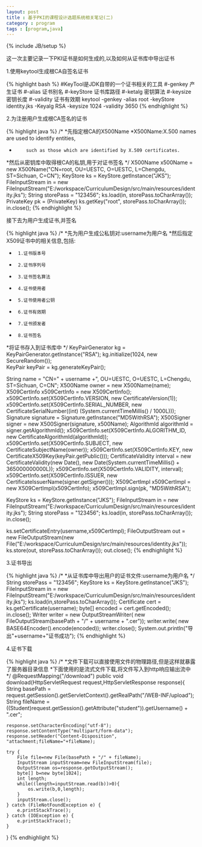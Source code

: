 ```yaml
---
layout: post
title : 基于PKI的课程设计选题系统相关笔记(二)
category : program
tags : [program,java]
---
```

{% include JB/setup %}

这一次主要记录一下PKI证书是如何生成的,以及如何从证书库中导出证书

1.使用keytool生成根CA自签名证书

{% highlight bash %}
#KeyTool是JDK自带的一个证书相关的工具
#-genkey 产生证书
#-alias 证书别名
#-keyStore 证书库路径
#-ketalg 密钥算法
#-keysize 密钥长度
#-validity 证书有效期
keytool -genkey -alias root -keyStore identity.jks -Keyalg RSA -keysize 1024 -validity 3650
{% endhighlight %}
	
2.为注册用户生成根CA签名的证书

{% highlight java %}
/*
 *先指定根CA的X500Name
 *X500Name:X.500 names are used to identify entities,
 *         such as those which are identified by X.509 certificates.
 *然后从密钥库中取得根CA的私钥,用于对证书签名
 */
X500Name x500Name = new X500Name("CN=root, OU=UESTC, O=UESTC, L=Chengdu, ST=Sichuan, C=CN");
KeyStore ks = KeyStore.getInstance("JKS");
FileInputStream in = new FileInputStream("E:/workspace/CurriculumDesign/src/main/resources/identity.jks");
String storePass = "123456";
ks.load(in, storePass.toCharArray());
PrivateKey pk = (PrivateKey) ks.getKey("root", storePass.toCharArray());
in.close();
{% endhighlight %}

接下去为用户生成证书,并签名

{% highlight java %}
/*
 *先为用户生成公私钥对:username为用户名
 *然后指定X509证书中的相关信息,包括:
 *		1.证书版本号
 *		2.证书序列号
 *		3.证书签名算法
 *		4.证书使用者
 *		5.证书使用者公钥
 *		6.证书有效期
 *		7.证书颁发者
 *		8.证书签名
 *将证书存入到证书库中
 */
KeyPairGenerator kg = KeyPairGenerator.getInstance("RSA");
kg.initialize(1024, new SecureRandom());  
KeyPair keyPair = kg.generateKeyPair();

String name = "CN=" + username +", OU=UESTC, O=UESTC, L=Chengdu, ST=Sichuan, C=CN";
X500Name owner = new X500Name(name);
X509CertInfo x509CertInfo = new X509CertInfo();
x509CertInfo.set(X509CertInfo.VERSION, new CertificateVersion(1));
x509CertInfo.set(X509CertInfo.SERIAL_NUMBER, new CertificateSerialNumber((int) (System.currentTimeMillis() / 1000L)));
Signature signature = Signature.getInstance("MD5WithRSA"); 
X500Signer signer = new X500Signer(signature, x500Name);
AlgorithmId algorithmId = signer.getAlgorithmId();
x509CertInfo.set(X509CertInfo.ALGORITHM_ID, new CertificateAlgorithmId(algorithmId));
x509CertInfo.set(X509CertInfo.SUBJECT, new CertificateSubjectName(owner));
x509CertInfo.set(X509CertInfo.KEY, new CertificateX509Key(keyPair.getPublic()));
CertificateValidity interval = new CertificateValidity(new Date(), new Date(System.currentTimeMillis() + 365000000000L));
x509CertInfo.set(X509CertInfo.VALIDITY, interval);
x509CertInfo.set(X509CertInfo.ISSUER, new CertificateIssuerName(signer.getSigner()));
X509CertImpl x509CertImpl = new X509CertImpl(x509CertInfo);
x509CertImpl.sign(pk, "MD5WithRSA");

KeyStore ks = KeyStore.getInstance("JKS");
FileInputStream in = new FileInputStream("E:/workspace/CurriculumDesign/src/main/resources/identity.jks");
String storePass = "123456";
ks.load(in, storePass.toCharArray());
in.close();

ks.setCertificateEntry(username,x509CertImpl);
FileOutputStream out = new FileOutputStream(new File("E:/workspace/CurriculumDesign/src/main/resources/identity.jks"));
ks.store(out, storePass.toCharArray());
out.close();
{% endhighlight %}

3.证书导出

{% highlight java %}
/*
 *从证书库中导出用户的证书文件:username为用户名
 */
String storePass = "123456";
KeyStore ks = KeyStore.getInstance("JKS");
FileInputStream in = new FileInputStream("E:/workspace/CurriculumDesign/src/main/resources/identity.jks");
ks.load(in,storePass.toCharArray());
Certificate cert = ks.getCertificate(username);
byte[] encoded = cert.getEncoded();
in.close();
Writer writer = new OutputStreamWriter( new FileOutputStream(basePath + "/" + username + ".cer"));
writer.write( new BASE64Encoder().encode(encoded));
writer.close();
System.out.println("导出"+username+"证书成功");
{% endhighlight %}

4.证书下载

{% highlight java %}
/*
 *文件下载可以直接使用文件的物理路径,但是这样就暴露了服务器目录信息
 *下面使用的是流式文件下载,将文件写入到http响应输出流中
 */
@RequestMapping("/download")
public void download(HttpServletRequest request,HttpServletResponse response){
	String basePath = request.getSession().getServletContext().getRealPath("/WEB-INF/upload");
	String fileName = ((Student)request.getSession().getAttribute("student")).getUsername() + ".cer";
	
	response.setCharacterEncoding("utf-8");
	response.setContentType("multipart/form-data");
	response.setHeader("Content-Disposition", "attachment;fileName="+fileName);
	
	try {
		File file=new File(basePath + "/" + fileName);
		InputStream inputStream=new FileInputStream(file);
		OutputStream os=response.getOutputStream();
		byte[] b=new byte[1024];
		int length;
		while((length=inputStream.read(b))>0){
			os.write(b,0,length);
		}
		inputStream.close();
	} catch (FileNotFoundException e) {
		e.printStackTrace();
	} catch (IOException e) {
		e.printStackTrace();
	}
}
{% endhighlight %}